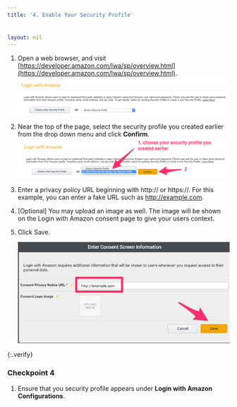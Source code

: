```yaml
---
title: '4. Enable Your Security Profile'


layout: nil
---
```


1. Open a web browser, and visit [https://developer.amazon.com/lwa/sp/overview.html](https://developer.amazon.com/lwa/sp/overview.html).
   ![](assets/avs-lwa-new-security-profile.png)

2. Near the top of the page, select the security profile you created earlier from the drop down menu and click **Confirm**.  
   ![](assets/avs-lwa-choose-security-profile.png)
3. Enter a privacy policy URL beginning with http:// or https://. For this example, you can enter a fake URL such as http://example.com.
4. [Optional] You may upload an image as well. The image will be shown on the Login with Amazon consent page to give your users context.
5. Click Save.

	 ![](assets/avs-privacy-url.png)
	 
{:.verify}
### Checkpoint 4

1. Ensure that you security profile appears under **Login with Amazon Configurations**.
